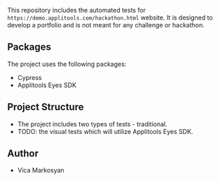 This repository includes the automated tests for `https://demo.applitools.com/hackathon.html` website.
It is designed to develop a portfolio and is not meant for any challenge or hackathon.

## Packages

The project uses the following packages:
* Cypress
* Applitools Eyes SDK


## Project Structure

* The project includes two types of tests - traditional. 
* TODO: the visual tests which will utilize Applitools Eyes SDK.

## Author
* Vica Markosyan